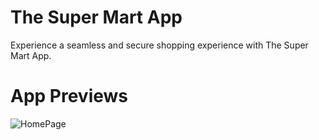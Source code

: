 # The Super Mart App

Experience a seamless and secure shopping experience with The Super Mart App.

# App Previews

![HomePage](https://github.com/user-attachments/assets/d6ec2f7b-583f-41b9-aa7f-42a558613338)
